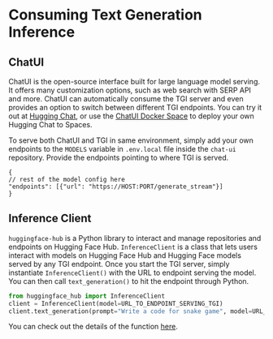 # Consuming Text Generation Inference

## ChatUI

ChatUI is the open-source interface built for large language model serving. It offers many customization options, such as web search with SERP API and more. ChatUI can automatically consume the TGI server and even provides an option to switch between different TGI endpoints. You can try it out at [Hugging Chat](https://huggingface.co/chat/), or use the [ChatUI Docker Space](https://huggingface.co/new-space?template=huggingchat/chat-ui-template) to deploy your own Hugging Chat to Spaces.

To serve both ChatUI and TGI in same environment, simply add your own endpoints to the `MODELS` variable in `.env.local` file inside the `chat-ui` repository. Provide the endpoints pointing to where TGI is served.

```
{
// rest of the model config here
"endpoints": [{"url": "https://HOST:PORT/generate_stream"}]
}
```

## Inference Client

`huggingface-hub` is a Python library to interact and manage repositories and endpoints on Hugging Face Hub. `InferenceClient` is a class that lets users interact with models on Hugging Face Hub and Hugging Face models served by any TGI endpoint. Once you start the TGI server, simply instantiate `InferenceClient()` with the URL to endpoint serving the model. You can then call `text_generation()` to hit the endpoint through Python. 

```python
from huggingface_hub import InferenceClient
client = InferenceClient(model=URL_TO_ENDPOINT_SERVING_TGI)
client.text_generation(prompt="Write a code for snake game", model=URL_TO_ENDPOINT_SERVING_TGI)
```

You can check out the details of the function [here](https://huggingface.co/docs/huggingface_hub/main/en/package_reference/inference_client#huggingface_hub.InferenceClient.text_generation).